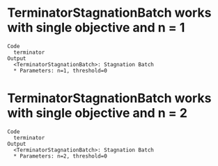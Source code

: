 # TerminatorStagnationBatch works with single objective and n = 1

    Code
      terminator
    Output
      <TerminatorStagnationBatch>: Stagnation Batch
      * Parameters: n=1, threshold=0

# TerminatorStagnationBatch works with single objective and n = 2

    Code
      terminator
    Output
      <TerminatorStagnationBatch>: Stagnation Batch
      * Parameters: n=2, threshold=0

